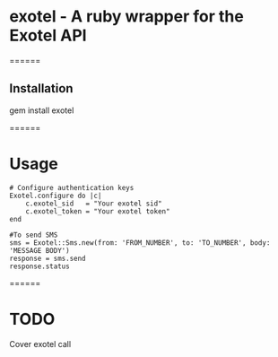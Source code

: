 # exotel - A ruby wrapper for the Exotel API
======
## Installation
  gem install exotel

======  
# Usage
    # Configure authentication keys
    Exotel.configure do |c|
	    c.exotel_sid   = "Your exotel sid"
	    c.exotel_token = "Your exotel token"
    end
 
    #To send SMS
    sms = Exotel::Sms.new(from: 'FROM_NUMBER', to: 'TO_NUMBER', body: 'MESSAGE BODY')
    response = sms.send
    response.status 
 
======  
# TODO
Cover exotel call
